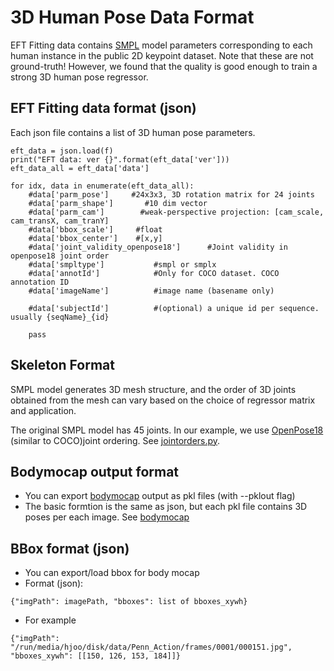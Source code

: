 # 3D Human Pose Data Format

EFT Fitting data contains [SMPL](https://smpl.is.tue.mpg.de/) model parameters corresponding to each human instance in the public 2D keypoint dataset. 
Note that these are not ground-truth! However, we found that the quality is good enough to train a strong 3D human pose regressor. 

## EFT Fitting data format (json)
Each json file contains a list of 3D human pose parameters. 
```
eft_data = json.load(f)
print("EFT data: ver {}".format(eft_data['ver']))
eft_data_all = eft_data['data']       

for idx, data in enumerate(eft_data_all):
    #data['parm_pose']     #24x3x3, 3D rotation matrix for 24 joints
    #data['parm_shape']       #10 dim vector
    #data['parm_cam']        #weak-perspective projection: [cam_scale, cam_transX, cam_tranY]
    #data['bbox_scale']     #float
    #data['bbox_center']    #[x,y]
    #data['joint_validity_openpose18']      #Joint validity in openpose18 joint order
    #data['smpltype']           #smpl or smplx
    #data['annotId']            #Only for COCO dataset. COCO annotation ID
    #data['imageName']          #image name (basename only)

    #data['subjectId']          #(optional) a unique id per sequence. usually {seqName}_{id}

    pass
```

## Skeleton Format
SMPL model generates 3D mesh structure, and the order of 3D joints obtained from the mesh can vary based on the choice of regressor matrix and application. 

The original SMPL model has 45 joints. In our example, we use [OpenPose18](https://github.com/CMU-Perceptual-Computing-Lab/openpose/blob/master/doc/output.md) (similar to COCO)joint ordering. See [jointorders.py](https://github.com/facebookresearch/eft/blob/master/eft/cores/jointorders.py). 


## Bodymocap output format 
- You can export [bodymocap](https://github.com/facebookresearch/eft/blob/bodymocap/README_bodymocap.md) output as pkl files (with --pklout flag)
- The basic formtion is the same as json, but each pkl file contains 3D poses per each image. See [bodymocap](https://github.com/facebookresearch/eft/blob/master/README_bodymocap.md#load-saved-mocap-data-pkl-file)


## BBox format (json)
- You can export/load bbox for body mocap
- Format (json):
```
{"imgPath": imagePath, "bboxes": list of bboxes_xywh}
```
- For example
```
{"imgPath": "/run/media/hjoo/disk/data/Penn_Action/frames/0001/000151.jpg", "bboxes_xywh": [[150, 126, 153, 184]]}
```
